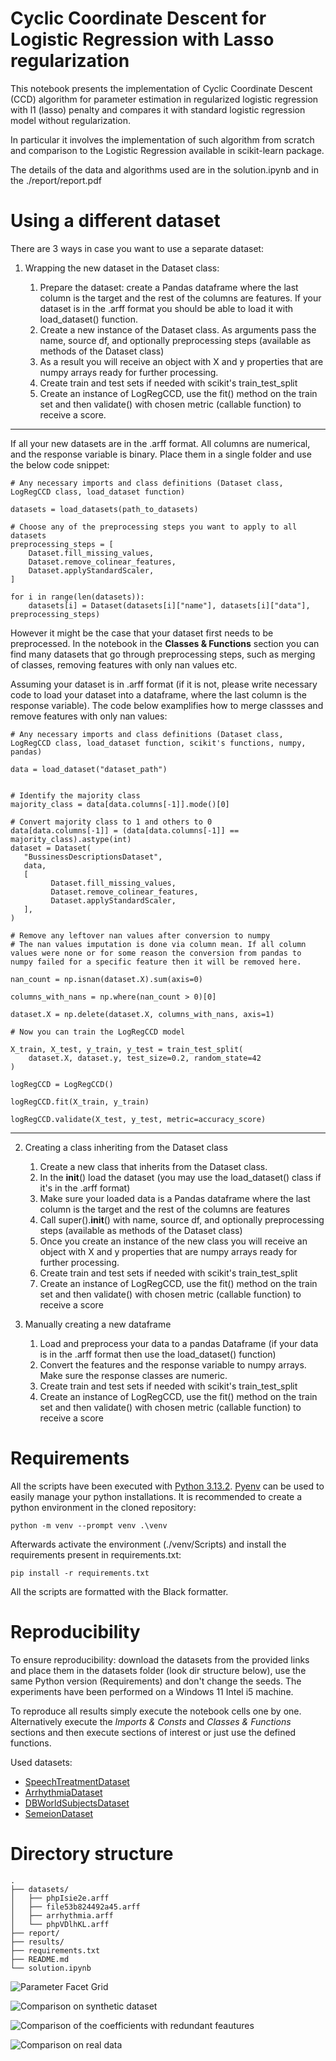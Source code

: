 # Cyclic Coordinate Descent for Logistic Regression with Lasso regularization

This notebook presents the implementation of Cyclic Coordinate Descent (CCD) algorithm for parameter
estimation in regularized logistic regression with l1 (lasso) penalty and compares it with standard
logistic regression model without regularization.

In particular it involves the implementation of such algorithm from scratch and comparison to the Logistic Regression available in scikit-learn package.

The details of the data and algorithms used are in the solution.ipynb and in the ./report/report.pdf

# Using a different dataset

There are 3 ways in case you want to use a separate dataset:

1. Wrapping the new dataset in the Dataset class:

   1. Prepare the dataset: create a Pandas dataframe where the last column is the target and the rest of the columns are features. If your dataset is in the .arff format you should be able to load it with load_dataset() function.
   2. Create a new instance of the Dataset class. As arguments pass the name, source df, and optionally preprocessing steps (available as methods of the Dataset class)
   3. As a result you will receive an object with X and y properties that are numpy arrays ready for further processing.
   4. Create train and test sets if needed with scikit's train_test_split
   5. Create an instance of LogRegCCD, use the fit() method on the train set and then validate() with chosen metric (callable function) to receive a score.

---

If all your new datasets are in the .arff format. All columns are numerical, and the response variable is binary. Place them in a single folder and use the below code snippet:

```{python}
# Any necessary imports and class definitions (Dataset class, LogRegCCD class, load_dataset function)

datasets = load_datasets(path_to_datasets)

# Choose any of the preprocessing steps you want to apply to all datasets
preprocessing_steps = [
    Dataset.fill_missing_values,
    Dataset.remove_colinear_features,
    Dataset.applyStandardScaler,
]

for i in range(len(datasets)):
    datasets[i] = Dataset(datasets[i]["name"], datasets[i]["data"], preprocessing_steps)
```

However it might be the case that your dataset first needs to be preprocessed. In the notebook in the **Classes & Functions** section you can find many datasets that go through preprocessing steps, such as merging of classes, removing features with only nan values etc.

Assuming your dataset is in .arff format (if it is not, please write necessary code to load your dataset into a dataframe, where the last column is the response variable). The code below examplifies how to merge classses and remove features with only nan values:

```{python}
# Any necessary imports and class definitions (Dataset class, LogRegCCD class, load_dataset function, scikit's functions, numpy, pandas)

data = load_dataset("dataset_path")


# Identify the majority class
majority_class = data[data.columns[-1]].mode()[0]

# Convert majority class to 1 and others to 0
data[data.columns[-1]] = (data[data.columns[-1]] == majority_class).astype(int)
dataset = Dataset(
   "BussinessDescriptionsDataset",
   data,
   [
         Dataset.fill_missing_values,
         Dataset.remove_colinear_features,
         Dataset.applyStandardScaler,
   ],
)

# Remove any leftover nan values after conversion to numpy 
# The nan values imputation is done via column mean. If all column values were none or for some reason the conversion from pandas to numpy failed for a specific feature then it will be removed here.

nan_count = np.isnan(dataset.X).sum(axis=0)

columns_with_nans = np.where(nan_count > 0)[0]

dataset.X = np.delete(dataset.X, columns_with_nans, axis=1)

# Now you can train the LogRegCCD model

X_train, X_test, y_train, y_test = train_test_split(
    dataset.X, dataset.y, test_size=0.2, random_state=42
)

logRegCCD = LogRegCCD()

logRegCCD.fit(X_train, y_train)

logRegCCD.validate(X_test, y_test, metric=accuracy_score)
```

---

2. Creating a class inheriting from the Dataset class

   1. Create a new class that inherits from the Dataset class.
   2. In the **init**() load the dataset (you may use the load_dataset() class if it's in the .arff format)
   3. Make sure your loaded data is a Pandas dataframe where the last column is the target and the rest of the columns are features
   4. Call super().**init**() with name, source df, and optionally preprocessing steps (available as methods of the Dataset class)
   5. Once you create an instance of the new class you will receive an object with X and y properties that are numpy arrays ready for further processing.
   6. Create train and test sets if needed with scikit's train_test_split
   7. Create an instance of LogRegCCD, use the fit() method on the train set and then validate() with chosen metric (callable function) to receive a score

3. Manually creating a new dataframe

   1. Load and preprocess your data to a pandas Dataframe (if your data is in the .arff format then use the load_dataset() function)
   2. Convert the features and the response variable to numpy arrays. Make sure the response classes are numeric.
   3. Create train and test sets if needed with scikit's train_test_split
   4. Create an instance of LogRegCCD, use the fit() method on the train set and then validate() with chosen metric (callable function) to receive a score

# Requirements

All the scripts have been executed with [Python 3.13.2](https://www.python.org/). [Pyenv](https://github.com/pyenv/pyenv) can be used to easily manage your python installations. It is recommended to create a python environment in the cloned repository:

```
python -m venv --prompt venv .\venv
```

Afterwards activate the environment (./venv/Scripts) and install the requirements present in requirements.txt:

```
pip install -r requirements.txt
```

All the scripts are formatted with the Black formatter.

# Reproducibility

To ensure reproducibility: download the datasets from the provided links and place them in the datasets folder (look dir structure below), use the same Python version (Requirements) and don't change the seeds. The experiments have been performed on a Windows 11 Intel i5 machine.

To reproduce all results simply execute the notebook cells one by one. Alternatively execute the _Imports & Consts_ and _Classes & Functions_ sections and then execute sections of interest or just use the defined functions.

Used datasets:

- [SpeechTreatmentDataset](https://www.openml.org/search?type=data&sort=runs&status=active&qualities.NumberOfClasses=%3D_2&qualities.NumberOfFeatures=between_100_1000&id=1484)
- [ArrhythmiaDataset](https://www.openml.org/search?type=data&sort=runs&status=active&qualities.NumberOfClasses=%3D_2&qualities.NumberOfFeatures=between_100_1000&id=1017)
- [DBWorldSubjectsDataset](https://www.openml.org/search?type=data&sort=qualities.NumberOfInstances&status=active&order=asc&qualities.NumberOfFeatures=between_100_1000&format=ARFF&qualities.NumberOfClasses=gte_2&id=1563)
- [SemeionDataset](https://www.openml.org/search?type=data&status=active&id=41973)

# Directory structure

```
.
├── datasets/
│   ├── phpIsie2e.arff
│   ├── file53b824492a45.arff
│   ├── arrhythmia.arff
│   └── phpVDlhKL.arff
├── report/
├── results/
├── requirements.txt
├── README.md
└── solution.ipynb
```

![Parameter Facet Grid](./results/parameter_facet_grid.png)

![Comparison on synthetic dataset](./results/comparison-synthetic-dataset.png)

![Comparison of the coefficients with redundant feautures](./results/logistic_regression_l1_logregccd_coefficients_redundant_features.png)

![Comparison on real data](./results/real_data_boxplots.png)